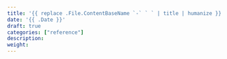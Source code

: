 ```yaml
---
title: '{{ replace .File.ContentBaseName `-` ` ` | title | humanize }}'
date: '{{ .Date }}'
draft: true
categories: ["reference"]
description:
weight:
---
```


<!---
Summarize what this reference article is about. Explain what all the entries defined on the page have in common. 

Use repetitive phrasing for every value.

Break sections into tables and lists. Avoid tables with more than three columns, to minimize horizontal scroll.

--->

